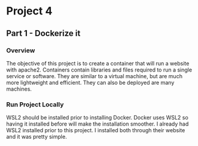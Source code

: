 # Project 4

## Part 1 - Dockerize it

### Overview
  The objective of this project is to create a container that will run a website with apache2. Containers contain libraries and files required to run a single service or software. They are similar to a virtual machine, but are much more lightweight and efficient. They can also be deployed are many machines.
  
### Run Project Locally
  WSL2 should be installed prior to installing Docker. Docker uses WSL2 so having it installed before will make the installation smoother. I already had WSL2 installed prior to this project. I installed both through their website and it was pretty simple.
  
  
